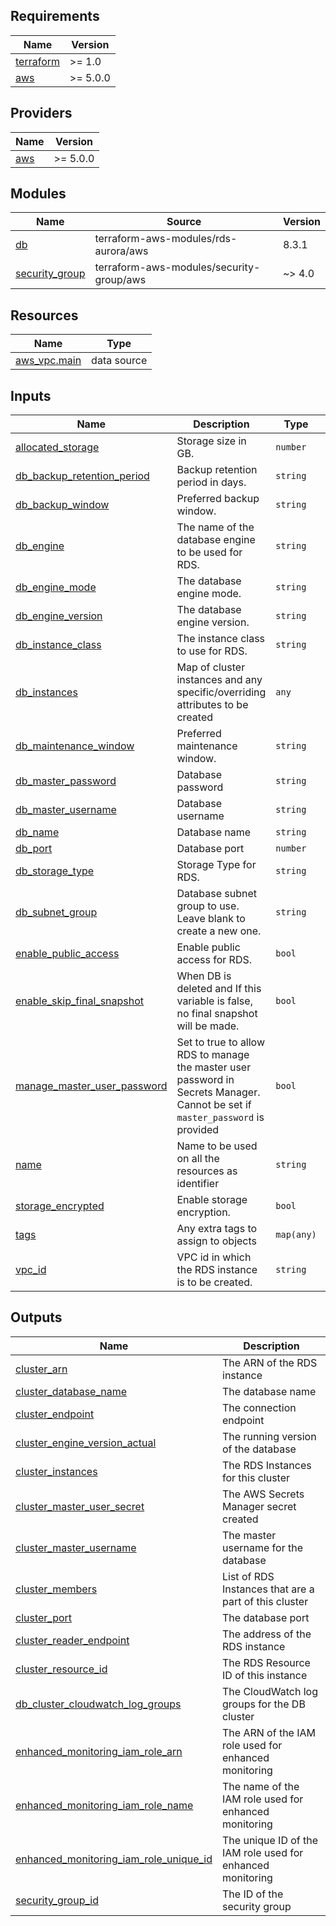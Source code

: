 <!-- BEGIN_TF_DOCS -->
## Requirements

| Name | Version |
|------|---------|
| <a name="requirement_terraform"></a> [terraform](#requirement\_terraform) | >= 1.0 |
| <a name="requirement_aws"></a> [aws](#requirement\_aws) | >= 5.0.0 |

## Providers

| Name | Version |
|------|---------|
| <a name="provider_aws"></a> [aws](#provider\_aws) | >= 5.0.0 |

## Modules

| Name | Source | Version |
|------|--------|---------|
| <a name="module_db"></a> [db](#module\_db) | terraform-aws-modules/rds-aurora/aws | 8.3.1 |
| <a name="module_security_group"></a> [security\_group](#module\_security\_group) | terraform-aws-modules/security-group/aws | ~> 4.0 |

## Resources

| Name | Type |
|------|------|
| [aws_vpc.main](https://registry.terraform.io/providers/hashicorp/aws/latest/docs/data-sources/vpc) | data source |

## Inputs

| Name | Description | Type | Default | Required |
|------|-------------|------|---------|:--------:|
| <a name="input_allocated_storage"></a> [allocated\_storage](#input\_allocated\_storage) | Storage size in GB. | `number` | `null` | no |
| <a name="input_db_backup_retention_period"></a> [db\_backup\_retention\_period](#input\_db\_backup\_retention\_period) | Backup retention period in days. | `string` | `"1"` | no |
| <a name="input_db_backup_window"></a> [db\_backup\_window](#input\_db\_backup\_window) | Preferred backup window. | `string` | `"03:00-06:00"` | no |
| <a name="input_db_engine"></a> [db\_engine](#input\_db\_engine) | The name of the database engine to be used for RDS. | `string` | `"aurora-postgresql"` | no |
| <a name="input_db_engine_mode"></a> [db\_engine\_mode](#input\_db\_engine\_mode) | The database engine mode. | `string` | `"provisioned"` | no |
| <a name="input_db_engine_version"></a> [db\_engine\_version](#input\_db\_engine\_version) | The database engine version. | `string` | `"14"` | no |
| <a name="input_db_instance_class"></a> [db\_instance\_class](#input\_db\_instance\_class) | The instance class to use for RDS. | `string` | `"db.serverless"` | no |
| <a name="input_db_instances"></a> [db\_instances](#input\_db\_instances) | Map of cluster instances and any specific/overriding attributes to be created | `any` | `{}` | no |
| <a name="input_db_maintenance_window"></a> [db\_maintenance\_window](#input\_db\_maintenance\_window) | Preferred maintenance window. | `string` | `"Mon:00:00-Mon:03:00"` | no |
| <a name="input_db_master_password"></a> [db\_master\_password](#input\_db\_master\_password) | Database password | `string` | `""` | no |
| <a name="input_db_master_username"></a> [db\_master\_username](#input\_db\_master\_username) | Database username | `string` | `"name"` | no |
| <a name="input_db_name"></a> [db\_name](#input\_db\_name) | Database name | `string` | `"name"` | no |
| <a name="input_db_port"></a> [db\_port](#input\_db\_port) | Database port | `number` | `5432` | no |
| <a name="input_db_storage_type"></a> [db\_storage\_type](#input\_db\_storage\_type) | Storage Type for RDS. | `string` | `null` | no |
| <a name="input_db_subnet_group"></a> [db\_subnet\_group](#input\_db\_subnet\_group) | Database subnet group to use. Leave blank to create a new one. | `string` | `""` | no |
| <a name="input_enable_public_access"></a> [enable\_public\_access](#input\_enable\_public\_access) | Enable public access for RDS. | `bool` | `true` | no |
| <a name="input_enable_skip_final_snapshot"></a> [enable\_skip\_final\_snapshot](#input\_enable\_skip\_final\_snapshot) | When DB is deleted and If this variable is false, no final snapshot will be made. | `bool` | `true` | no |
| <a name="input_manage_master_user_password"></a> [manage\_master\_user\_password](#input\_manage\_master\_user\_password) | Set to true to allow RDS to manage the master user password in Secrets Manager. Cannot be set if `master_password` is provided | `bool` | `true` | no |
| <a name="input_name"></a> [name](#input\_name) | Name to be used on all the resources as identifier | `string` | `""` | no |
| <a name="input_storage_encrypted"></a> [storage\_encrypted](#input\_storage\_encrypted) | Enable storage encryption. | `bool` | `true` | no |
| <a name="input_tags"></a> [tags](#input\_tags) | Any extra tags to assign to objects | `map(any)` | `{}` | no |
| <a name="input_vpc_id"></a> [vpc\_id](#input\_vpc\_id) | VPC id in which the RDS instance is to be created. | `string` | n/a | yes |

## Outputs

| Name | Description |
|------|-------------|
| <a name="output_cluster_arn"></a> [cluster\_arn](#output\_cluster\_arn) | The ARN of the RDS instance |
| <a name="output_cluster_database_name"></a> [cluster\_database\_name](#output\_cluster\_database\_name) | The database name |
| <a name="output_cluster_endpoint"></a> [cluster\_endpoint](#output\_cluster\_endpoint) | The connection endpoint |
| <a name="output_cluster_engine_version_actual"></a> [cluster\_engine\_version\_actual](#output\_cluster\_engine\_version\_actual) | The running version of the database |
| <a name="output_cluster_instances"></a> [cluster\_instances](#output\_cluster\_instances) | The RDS Instances for this cluster |
| <a name="output_cluster_master_user_secret"></a> [cluster\_master\_user\_secret](#output\_cluster\_master\_user\_secret) | The AWS Secrets Manager secret created |
| <a name="output_cluster_master_username"></a> [cluster\_master\_username](#output\_cluster\_master\_username) | The master username for the database |
| <a name="output_cluster_members"></a> [cluster\_members](#output\_cluster\_members) | List of RDS Instances that are a part of this cluster |
| <a name="output_cluster_port"></a> [cluster\_port](#output\_cluster\_port) | The database port |
| <a name="output_cluster_reader_endpoint"></a> [cluster\_reader\_endpoint](#output\_cluster\_reader\_endpoint) | The address of the RDS instance |
| <a name="output_cluster_resource_id"></a> [cluster\_resource\_id](#output\_cluster\_resource\_id) | The RDS Resource ID of this instance |
| <a name="output_db_cluster_cloudwatch_log_groups"></a> [db\_cluster\_cloudwatch\_log\_groups](#output\_db\_cluster\_cloudwatch\_log\_groups) | The CloudWatch log groups for the DB cluster |
| <a name="output_enhanced_monitoring_iam_role_arn"></a> [enhanced\_monitoring\_iam\_role\_arn](#output\_enhanced\_monitoring\_iam\_role\_arn) | The ARN of the IAM role used for enhanced monitoring |
| <a name="output_enhanced_monitoring_iam_role_name"></a> [enhanced\_monitoring\_iam\_role\_name](#output\_enhanced\_monitoring\_iam\_role\_name) | The name of the IAM role used for enhanced monitoring |
| <a name="output_enhanced_monitoring_iam_role_unique_id"></a> [enhanced\_monitoring\_iam\_role\_unique\_id](#output\_enhanced\_monitoring\_iam\_role\_unique\_id) | The unique ID of the IAM role used for enhanced monitoring |
| <a name="output_security_group_id"></a> [security\_group\_id](#output\_security\_group\_id) | The ID of the security group |
<!-- END_TF_DOCS -->